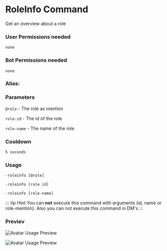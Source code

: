 # RoleInfo Command
Get an overview about a role

### User Permissions needed
`none`
### Bot Permissions needed
`none`

### Alias:
> <Badge text="roleinfo" type="tip" vertical="middle"/>
> <Badge text="rinfo" type="error" vertical="middle"/>


### Parameters
`@role` - The role as mention

`role-id` - The id of the role

`role-name` - The name of the role

### Cooldown
`5 seconds`


### Usage
`-roleinfo [@role]`

`-roleinfo [role id]`

`-roleinfo [role-name]`

::: tip Hint
You can **not** execute this command with arguments (id, name or role-mention).
Also you can not execute this command in DM's
:::

### Previev

![Avatar Usage Preview](https://cdn.discordapp.com/attachments/469576672128139275/546406473337667624/unknown.png)

![Avatar Usage Preview](https://cdn.discordapp.com/attachments/469576672128139275/546473533652336660/unknown.png)